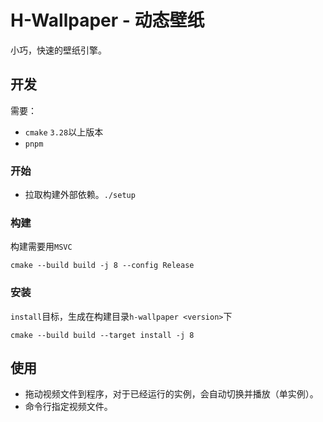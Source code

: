 # H-Wallpaper - 动态壁纸

小巧，快速的壁纸引擎。

## 开发

需要：

- `cmake` `3.28`以上版本
- `pnpm`

### 开始

- 拉取构建外部依赖。`./setup`

### 构建

构建需要用`MSVC`

```shell
cmake --build build -j 8 --config Release
```

### 安装

`install`目标，生成在构建目录`h-wallpaper <version>`下

```shell
cmake --build build --target install -j 8
```

## 使用

- 拖动视频文件到程序，对于已经运行的实例，会自动切换并播放（单实例）。
- 命令行指定视频文件。
